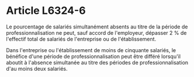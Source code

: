 # Article L6324-6

 

Le pourcentage de salariés simultanément absents au titre de la période de professionnalisation ne peut, sauf accord de l'employeur, dépasser 2 % de l'effectif total de salariés de l'entreprise ou de l'établissement.

Dans l'entreprise ou l'établissement de moins de cinquante salariés, le bénéfice d'une période de professionnalisation peut être différé lorsqu'il aboutit à l'absence simultanée au titre des périodes de professionnalisation d'au moins deux salariés.